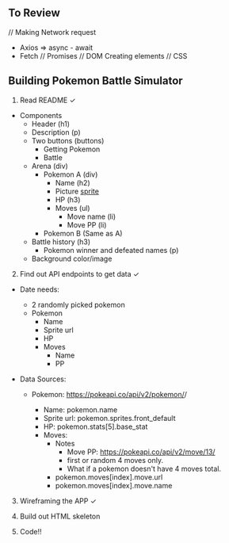 ## To Review
// Making Network request
  - Axios => async - await
  - Fetch
// Promises
// DOM Creating elements
// CSS

## Building Pokemon Battle Simulator
1. Read README ✓
  * Components
    - Header (h1)
    - Description (p)
    - Two buttons (buttons)
      - Getting Pokemon
      - Battle
    - Arena (div)
      - Pokemon A (div)
        - Name (h2)
        - Picture [sprite](img) 
        - HP (h3)
        - Moves (ul)
          - Move name (li)
          - Move PP   (li)
      - Pokemon B (Same as A)
    - Battle history (h3)
      - Pokemon winner and defeated names (p) 
    - Background color/image

2. Find out API endpoints to get data ✓
  * Date needs:
    * 2 randomly picked pokemon
    - Pokemon
      - Name
      - Sprite url
      - HP
      - Moves
        - Name
        - PP

  * Data Sources: 
    - Pokemon: https://pokeapi.co/api/v2/pokemon/<pokemon-id>/
      * Name: pokemon.name
      * Sprite url: pokemon.sprites.front_default
      * HP: pokemon.stats[5].base_stat
      * Moves: 
        - Notes
          - Move PP: https://pokeapi.co/api/v2/move/13/
          - first or random 4 moves only.
          - What if a pokemon doesn't have 4 moves total.
        - pokemon.moves[index].move.url
        - pokemon.moves[index].move.name


3. Wireframing the APP ✓

4. Build out HTML skeleton

5. Code!!
